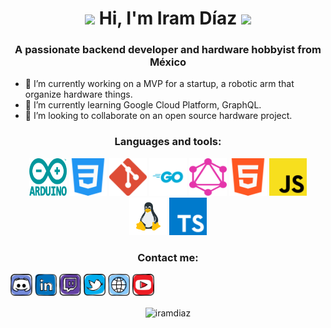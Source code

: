 <h1 align="center">
  <img src="https://emojis.slackmojis.com/emojis/images/1588315024/8823/hyperkitty.gif?1588315024" width="30" />
  Hi, I'm Iram Díaz
  <img src="https://emojis.slackmojis.com/emojis/images/1588315024/8823/hyperkitty.gif?1588315024" width="30" />
</h1>

<h3 align="center">
  A passionate backend developer and hardware hobbyist from México
</h3>

- 🔭 I’m currently working on a MVP for a startup, a robotic arm that organize hardware things.
- 🌱 I’m currently learning Google Cloud Platform, GraphQL.
- 👯 I’m looking to collaborate on an open source hardware project.

<h3 align="center">
  Languages and tools:
</h3>

<p align="center">
  <img src="https://raw.githubusercontent.com/iramdiaz/iramdiaz/main/assets/tech/arduino.svg" alt="arduino" width="60" height="60"/>
  <img src="https://raw.githubusercontent.com/iramdiaz/iramdiaz/main/assets/tech/css.svg" alt="css" width="60" height="60"/>
  <img src="https://raw.githubusercontent.com/iramdiaz/iramdiaz/main/assets/tech/git.svg" alt="git" width="60" height="60"/>
  <img src="https://raw.githubusercontent.com/iramdiaz/iramdiaz/main/assets/tech/go.svg" alt="go" width="60" height="60"/>
  <img src="https://raw.githubusercontent.com/iramdiaz/iramdiaz/main/assets/tech/graphql.svg" alt="graphql" width="60" height="60"/>
  <img src="https://raw.githubusercontent.com/iramdiaz/iramdiaz/main/assets/tech/html.svg" alt="html" width="60" height="60"/>
  <img src="https://raw.githubusercontent.com/iramdiaz/iramdiaz/main/assets/tech/javascript.svg" alt="javascript" width="60" height="60"/>
  <img src="https://raw.githubusercontent.com/iramdiaz/iramdiaz/main/assets/tech/linux.svg" alt="linux" width="60" height="60"/>
  <img src="https://raw.githubusercontent.com/iramdiaz/iramdiaz/main/assets/tech/typescript.svg" alt="typescript" width="60" height="60"/>
</p>

<h3 align="center">
  Contact me:
</h3>
<p align="center">
  
  <a href="https://discord.com/iramdiaz"><img src="https://raw.githubusercontent.com/iramdiaz/iramdiaz/main/assets/social/discord.svg" alt="discord" width="35" height="35"/></a>
  <a href="https://linkedin.com/iramdiaz"><img src="https://raw.githubusercontent.com/iramdiaz/iramdiaz/main/assets/social/linkedin.svg" alt="linkedin" width="35" height="35"/></a>
  <a href="https://twitch.com/iramdiaz"><img src="https://raw.githubusercontent.com/iramdiaz/iramdiaz/main/assets/social/twitch.svg" alt="twitch" width="35" height="35"/></a>
  <a href="https://twitter.com/iramdiaz"><img src="https://raw.githubusercontent.com/iramdiaz/iramdiaz/main/assets/social/twitter.svg" alt="twitter" width="35" height="35"/></a>
  <a href="https://iramdiaz.com"><img src="https://raw.githubusercontent.com/iramdiaz/iramdiaz/main/assets/social/website.svg" alt="website" width="35" height="35"/></a>
  <a href="https://youtube.com/iramdiaz"><img src="https://raw.githubusercontent.com/iramdiaz/iramdiaz/main/assets/social/youtube.svg" alt="youtube" width="35" height="35"/></a>
</p>
  
<p align="center">
  <img align="center" src="https://github-readme-stats.vercel.app/api/top-langs/?username=iramdiaz&layout=compact" alt="iramdiaz"/>
</p>
